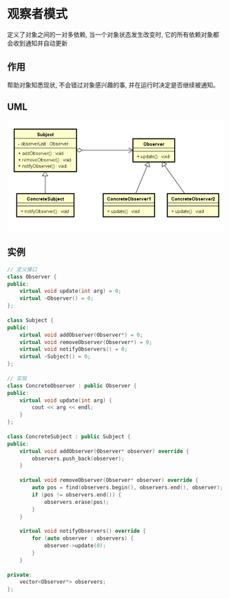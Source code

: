 # 观察者模式
定义了对象之间的一对多依赖, 当一个对象状态发生改变时, 它的所有依赖对象都会收到通知并自动更新

## 作用
帮助对象知悉现状, 不会错过对象感兴趣的事, 并在运行时决定是否继续被通知。

## UML
![观察者模式](images/observer.png)

## 实例
```cpp
// 定义接口
class Observer {
public:
	virtual void update(int arg) = 0;
	virtual ~Observer() = 0;
};

class Subject {
public:
	virtual void addObserver(Observer*) = 0;
	virtual void removeObserver(Observer*) = 0;
	virtual void notifyObservers() = 0;
	virtual ~Subject() = 0;
};

// 实现
class ConcreteObserver : public Observer {
public:
	virtual void update(int arg) {
		cout << arg << endl;
	}
};

class ConcreteSubject : public Subject {
public:
	virtual void addObserver(Observer* observer) override {
		observers.push_back(observer);
	}

	virtual void removeObserver(Observer* observer) override {
		auto pos = find(observers.begin(), observers.end(), observer);
		if (pos != observers.end()) {
			observers.erase(pos);
		}
	}

	virtual void notifyObservers() override {
		for (auto observer : observers) {
			observer->update(0);
		}
	}

private:
	vector<Observer*> observers;
};
```